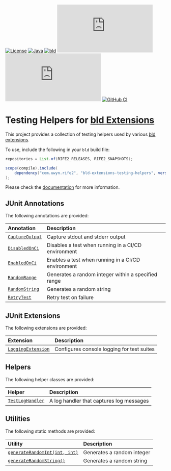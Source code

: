 [![License](https://img.shields.io/badge/license-Apache%20License%202.0-blue.svg)](https://opensource.org/licenses/Apache-2.0)
[![Java](https://img.shields.io/badge/java-17%2B-blue)](https://www.oracle.com/java/technologies/javase/jdk17-archive-downloads.html)
[![bld](https://img.shields.io/badge/2.3.0-FA9052?label=bld&labelColor=2392FF)](https://rife2.com/bld)
[![Release](https://flat.badgen.net/maven/v/metadata-url/repo.rife2.com/releases/com/uwyn/rife2/bld-extensions-testing-helpers/maven-metadata.xml?color=blue)](https://repo.rife2.com/#/releases/com/uwyn/rife2/bld-extensions-testing-helpers)
[![Snapshot](https://flat.badgen.net/maven/v/metadata-url/repo.rife2.com/snapshots/com/uwyn/rife2/bld-extensions-testing-helpers/maven-metadata.xml?label=snapshot)](https://repo.rife2.com/#/snapshots/com/uwyn/rife2/bld-extensions-testing-helpers)
[![GitHub CI](https://github.com/rife2/bld-extensions-testing-helpers/actions/workflows/bld.yml/badge.svg)](https://github.com/rife2/bld-extensions-testing-helpers/actions/workflows/bld.yml)

# Testing Helpers for [bld Extensions](https://github.com/rife2/bld/wiki/Extensions)

This project provides a collection of testing helpers used by various
[bld extensions](https://github.com/rife2/bld/wiki/Extensions).

To use, include the following in your `bld` build file:

```java
repositories = List.of(RIFE2_RELEASES, RIFE2_SNAPSHOTS);

scope(compile).include(
    dependency("com.uwyn.rife2", "bld-extensions-testing-helpers", version(0, 9, 3))
);
```

Please check the [documentation](https://rife2.github.io/bld-extensions-testing-helpers)
for more information.

## JUnit Annotations

The following annotations are provided:

| Annotation                                                                                                              | Description                                         |
|:------------------------------------------------------------------------------------------------------------------------|:----------------------------------------------------|
| [`CaptureOutput`](https://rife2.github.io/bld-extensions-testing-helpers/rife/bld/extension/testing/CaptureOutput.html) | Capture stdout and stderr output                    |
| [`DisabledOnCi`](https://rife2.github.io/bld-extensions-testing-helpers/rife/bld/extension/testing/DisabledOnCi.html)   | Disables a test when running in a CI/CD environment |
| [`EnabledOnCi`](https://rife2.github.io/bld-extensions-testing-helpers/rife/bld/extension/testing/EnabledOnCi.html)     | Enables a test when running in a CI/CD environment  |
| [`RandomRange`](https://rife2.github.io/bld-extensions-testing-helpers/rife/bld/extension/testing/RandomRange.html)     | Generates a random integer within a specified range |
| [`RandomString`](https://rife2.github.io/bld-extensions-testing-helpers/rife/bld/extension/testing/RandomString.html)   | Generates a random string                           |
| [`RetryTest`](https://rife2.github.io/bld-extensions-testing-helpers/rife/bld/extension/testing/RetryTest.html)         | Retry test on failure                               |

## JUnit Extensions

The following extensions are provided:

| Extension                                                                                                                     | Description                                |
|:------------------------------------------------------------------------------------------------------------------------------|:-------------------------------------------|
| [`LoggingExtension`](https://rife2.github.io/bld-extensions-testing-helpers/rife/bld/extension/testing/LoggingExtension.html) | Configures console logging for test suites |

## Helpers

The following helper classes are provided:

| Helper                                                                                                                    | Description                              |
|:--------------------------------------------------------------------------------------------------------------------------|:-----------------------------------------|
| [`TestLogHandler`](https://rife2.github.io/bld-extensions-testing-helpers/rife/bld/extension/testing/TestLogHandler.html) | A log handler that captures log messages |

## Utilities

The following static methods are provided:

| Utility                                                                                                                                                         | Description                |
|:----------------------------------------------------------------------------------------------------------------------------------------------------------------|:---------------------------|
| [`generateRandomInt(int, int)`](https://rife2.github.io/bld-extensions-testing-helpers/rife/bld/extension/testing/TestingUtils.html#generateRandomInt(int,int)) | Generates a random integer |
| [`generateRandomString()`](https://rife2.github.io/bld-extensions-testing-helpers/rife/bld/extension/testing/TestingUtils.html#generateRandomString())          | Generates a random string  |
